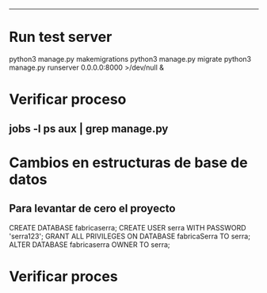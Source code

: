 
-----------------------
# Run test server
python3 manage.py makemigrations
python3 manage.py migrate
python3 manage.py runserver 0.0.0.0:8000 >/dev/null &
# Verificar proceso
jobs -l
ps aux | grep manage.py
-----------------------
# Cambios en estructuras de base de datos

## Para levantar de cero el proyecto
CREATE DATABASE fabricaserra;
CREATE USER serra WITH PASSWORD 'serra123';
GRANT ALL PRIVILEGES ON DATABASE fabricaSerra TO serra;
ALTER DATABASE fabricaserra OWNER TO serra;


# Verificar proces